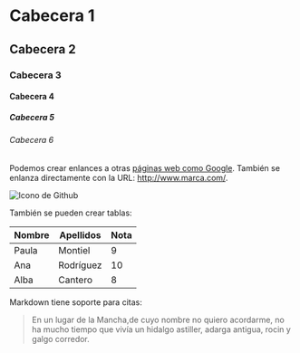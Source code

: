 # Cabecera 1 
## Cabecera 2
### Cabecera 3 
#### Cabecera 4 
##### Cabecera 5
###### Cabecera 6 







































Podemos crear enlances a otras [páginas web como Google](http://google.com). También se enlanza directamente con la URL: http://www.marca.com/.

![Icono de Github](https://github.com/apple-touch-icon.png 'Imagen de Github')

También se pueden crear tablas:

| Nombre | Apellidos | Nota |
|--------|-----------|------|
| Paula  | Montiel   | 9    |
| Ana    | Rodríguez | 10   |
| Alba   | Cantero   | 8    |

Markdown tiene soporte para citas:

> En un lugar de la Mancha,de cuyo nombre no quiero acordarme, no ha mucho tiempo que vivía un hidalgo astiller, adarga antigua, rocin y galgo corredor.
